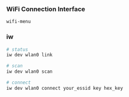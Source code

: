 ### WiFi Connection Interface
`wifi-menu`

### iw
```sh
# status
iw dev wlan0 link

# scan
iw dev wlan0 scan

# connect
iw dev wlan0 connect your_essid key hex_key
```
